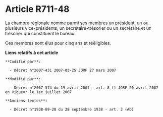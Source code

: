 # Article R711-48

La chambre régionale nomme parmi ses membres un président, un ou plusieurs vice-présidents, un secrétaire-trésorier ou un
secrétaire et un trésorier qui constituent le bureau.

Ces membres sont élus pour cinq ans et rééligibles.

**Liens relatifs à cet article**

	**Codifié par**:

	  - Décret n°2007-431 2007-03-25 JORF 27 mars 2007

	**Modifié par**:

	  - Décret n°2007-574 du 19 avril 2007 - art. 8 () JORF 20 avril 2007 en vigueur le 1er juillet 2007

	**Anciens textes**:

	  - Décret n°1938-09-28 du 28 septembre 1938 - art. 3 (Ab)
